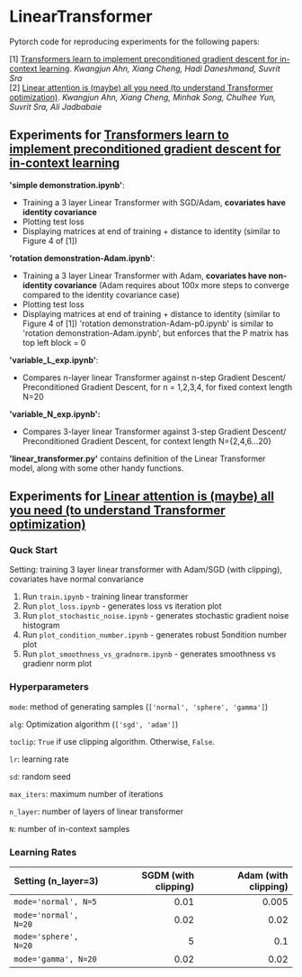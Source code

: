 # LinearTransformer
Pytorch code for reproducing experiments for the following papers:

[1] [Transformers learn to implement preconditioned gradient descent for in-context learning](https://arxiv.org/abs/2306.00297).  *Kwangjun Ahn, Xiang Cheng, Hadi Daneshmand, Suvrit Sra*  
[2] [Linear attention is (maybe) all you need (to understand Transformer optimization)](https://arxiv.org/abs/2310.01082).  *Kwangjun Ahn, Xiang Cheng, Minhak Song, Chulhee Yun, Suvrit Sra, Ali Jadbabaie*


<h2>Experiments for <a href=https://arxiv.org/abs/2306.00297>Transformers learn to implement preconditioned gradient descent for in-context learning</a></h2>

**'simple demonstration.ipynb'**:
- Training a 3 layer Linear Transformer with SGD/Adam, **covariates have identity covariance**
- Plotting test loss
- Displaying matrices at end of training + distance to identity (similar to Figure 4 of [1])

**'rotation demonstration-Adam.ipynb'**:
- Training a 3 layer Linear Transformer with Adam, **covariates have non-identity covariance** (Adam requires about 100x more steps to converge compared to the identity covariance case)
- Plotting test loss
- Displaying matrices at end of training + distance to identity (similar to Figure 4 of [1])
'rotation demonstration-Adam-p0.ipynb' is similar to 'rotation demonstration-Adam.ipynb', but enforces that the P matrix has top left block = 0

**'variable_L_exp.ipynb'**:
- Compares n-layer linear Transformer against n-step Gradient Descent/ Preconditioned Gradient Descent, for n = 1,2,3,4, for fixed context length N=20

**'variable_N_exp.ipynb':**
- Compares 3-layer linear Transformer against 3-step Gradient Descent/ Preconditioned Gradient Descent, for context length N={2,4,6...20}


**'linear_transformer.py'** contains definition of the Linear Transformer model, along with some other handy functions.

<h2>Experiments for <a href=https://arxiv.org/abs/2310.01082>Linear attention is (maybe) all you need (to understand Transformer optimization)</a></h2>

### Quck Start
Setting: training 3 layer linear transformer with Adam/SGD (with clipping), covariates have normal convariance

1. Run `train.ipynb` - training linear transformer
2. Run `plot_loss.ipynb` - generates loss vs iteration plot
3. Run `plot_stochastic_noise.ipynb` - generates stochastic gradient noise histogram
4. Run `plot_condition_number.ipynb` - generates robust 5ondition number plot
5. Run `plot_smoothness_vs_gradnorm.ipynb` - generates smoothness vs gradienr norm plot

### Hyperparameters

`mode`: method of generating samples (`['normal', 'sphere', 'gamma']`)

`alg`: Optimization algorithm (`['sgd', 'adam']`)

`toclip`: `True` if use clipping algorithm. Otherwise, `False`.

`lr`: learning rate

`sd`: random seed

`max_iters`: maximum number of iterations

`n_layer`: number of layers of linear transformer

`N`: number of in-context samples

### Learning Rates

|Setting (n_layer=3)|SGDM (with clipping)|Adam (with clipping)|
|-----|-----:|-----:|
|`mode='normal', N=5`|0.01|0.005|
|`mode='normal', N=20`|0.02|0.02|
|`mode='sphere', N=20`|5|0.1|
|`mode='gamma', N=20`|0.02|0.02|